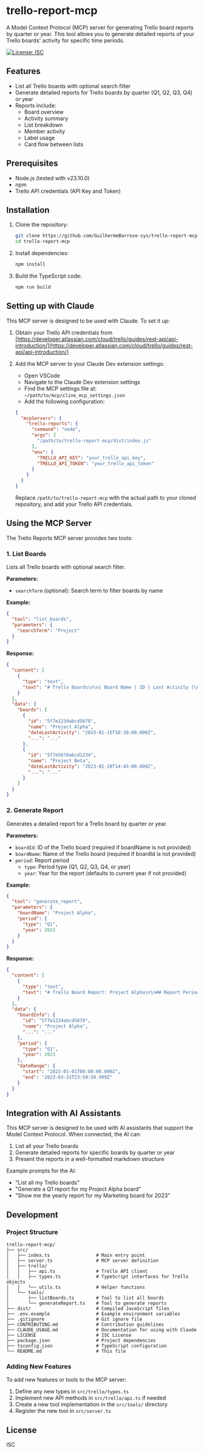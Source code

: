 # trello-report-mcp

A Model Context Protocol (MCP) server for generating Trello board reports by quarter or year. This tool allows you to generate detailed reports of your Trello boards' activity for specific time periods.

[![License: ISC](https://img.shields.io/badge/License-ISC-blue.svg)](https://opensource.org/licenses/ISC)

## Features

- List all Trello boards with optional search filter
- Generate detailed reports for Trello boards by quarter (Q1, Q2, Q3, Q4) or year
- Reports include:
  - Board overview
  - Activity summary
  - List breakdown
  - Member activity
  - Label usage
  - Card flow between lists

## Prerequisites

- Node.js (tested with v23.10.0)
- npm
- Trello API credentials (API Key and Token)

## Installation

1. Clone the repository:
   ```bash
   git clone https://github.com/GuilhermeBarroso-sys/trello-report-mcp.git
   cd trello-report-mcp
   ```

2. Install dependencies:
   ```bash
   npm install
   ```

3. Build the TypeScript code:
   ```bash
   npm run build
   ```

## Setting up with Claude

This MCP server is designed to be used with Claude. To set it up:

1. Obtain your Trello API credentials from [https://developer.atlassian.com/cloud/trello/guides/rest-api/api-introduction/](https://developer.atlassian.com/cloud/trello/guides/rest-api/api-introduction/)

2. Add the MCP server to your Claude Dev extension settings:
   - Open VSCode
   - Navigate to the Claude Dev extension settings
   - Find the MCP settings file at: `~/path/to/mcp/cline_mcp_settings.json`
   - Add the following configuration:

   ```json
   {
     "mcpServers": {
       "trello-reports": {
         "command": "node",
         "args": [
           "/path/to/trello-report-mcp/dist/index.js"
         ],
         "env": {
           "TRELLO_API_KEY": "your_trello_api_key",
           "TRELLO_API_TOKEN": "your_trello_api_token"
         }
       }
     }
   }
   ```

   Replace `/path/to/trello-report-mcp` with the actual path to your cloned repository, and add your Trello API credentials.


## Using the MCP Server

The Trello Reports MCP server provides two tools:

### 1. List Boards

Lists all Trello boards with optional search filter.

**Parameters:**
- `searchTerm` (optional): Search term to filter boards by name

**Example:**
```json
{
  "tool": "list_boards",
  "parameters": {
    "searchTerm": "Project"
  }
}
```

**Response:**
```json
{
  "content": [
    {
      "type": "text",
      "text": "# Trello Boards\n\n| Board Name | ID | Last Activity |\n|------------|----|--------------|\n| Project Alpha | 5f7e1234abcd5678 | 2023-01-15 |\n| Project Beta | 5f7e5678abcd1234 | 2023-02-20 |\n\n*Total: 2 boards*"
    }
  ],
  "data": {
    "boards": [
      {
        "id": "5f7e1234abcd5678",
        "name": "Project Alpha",
        "dateLastActivity": "2023-01-15T10:30:00.000Z",
        "...": "..."
      },
      {
        "id": "5f7e5678abcd1234",
        "name": "Project Beta",
        "dateLastActivity": "2023-02-20T14:45:00.000Z",
        "...": "..."
      }
    ]
  }
}
```

### 2. Generate Report

Generates a detailed report for a Trello board by quarter or year.

**Parameters:**
- `boardId`: ID of the Trello board (required if boardName is not provided)
- `boardName`: Name of the Trello board (required if boardId is not provided)
- `period`: Report period
  - `type`: Period type (Q1, Q2, Q3, Q4, or year)
  - `year`: Year for the report (defaults to current year if not provided)

**Example:**
```json
{
  "tool": "generate_report",
  "parameters": {
    "boardName": "Project Alpha",
    "period": {
      "type": "Q1",
      "year": 2023
    }
  }
}
```

**Response:**
```json
{
  "content": [
    {
      "type": "text",
      "text": "# Trello Board Report: Project Alpha\n\n## Report Period: First Quarter 2023\n\nDate Range: 2023-01-01 to 2023-03-31\n\n## Board Overview\n\n- **Board Name**: Project Alpha\n- **Description**: Project management board for Alpha initiative\n- **URL**: https://trello.com/b/abcd1234/project-alpha\n- **Last Activity**: 2023-03-28\n- **Lists**: 5\n- **Cards**: 42 total, 35 active in this period\n- **Members**: 8\n\n..."
    }
  ],
  "data": {
    "boardInfo": {
      "id": "5f7e1234abcd5678",
      "name": "Project Alpha",
      "...": "..."
    },
    "period": {
      "type": "Q1",
      "year": 2023
    },
    "dateRange": {
      "start": "2023-01-01T00:00:00.000Z",
      "end": "2023-03-31T23:59:59.999Z"
    }
  }
}
```

## Integration with AI Assistants

This MCP server is designed to be used with AI assistants that support the Model Context Protocol. When connected, the AI can:

1. List all your Trello boards
2. Generate detailed reports for specific boards by quarter or year
3. Present the reports in a well-formatted markdown structure

Example prompts for the AI:
- "List all my Trello boards"
- "Generate a Q1 report for my Project Alpha board"
- "Show me the yearly report for my Marketing board for 2023"

## Development

### Project Structure

```
trello-report-mcp/
├── src/
│   ├── index.ts                 # Main entry point
│   ├── server.ts                # MCP server definition
│   ├── trello/
│   │   ├── api.ts               # Trello API client
│   │   ├── types.ts             # TypeScript interfaces for Trello objects
│   │   └── utils.ts             # Helper functions
│   └── tools/
│       ├── listBoards.ts        # Tool to list all boards
│       └── generateReport.ts    # Tool to generate reports
├── dist/                        # Compiled JavaScript files
├── .env.example                 # Example environment variables
├── .gitignore                   # Git ignore file
├── CONTRIBUTING.md              # Contribution guidelines
├── CLAUDE_USAGE.md              # Documentation for using with Claude
├── LICENSE                      # ISC License
├── package.json                 # Project dependencies
├── tsconfig.json                # TypeScript configuration
└── README.md                    # This file
```

### Adding New Features

To add new features or tools to the MCP server:

1. Define any new types in `src/trello/types.ts`
2. Implement new API methods in `src/trello/api.ts` if needed
3. Create a new tool implementation in the `src/tools/` directory
4. Register the new tool in `src/server.ts`

## License

ISC

